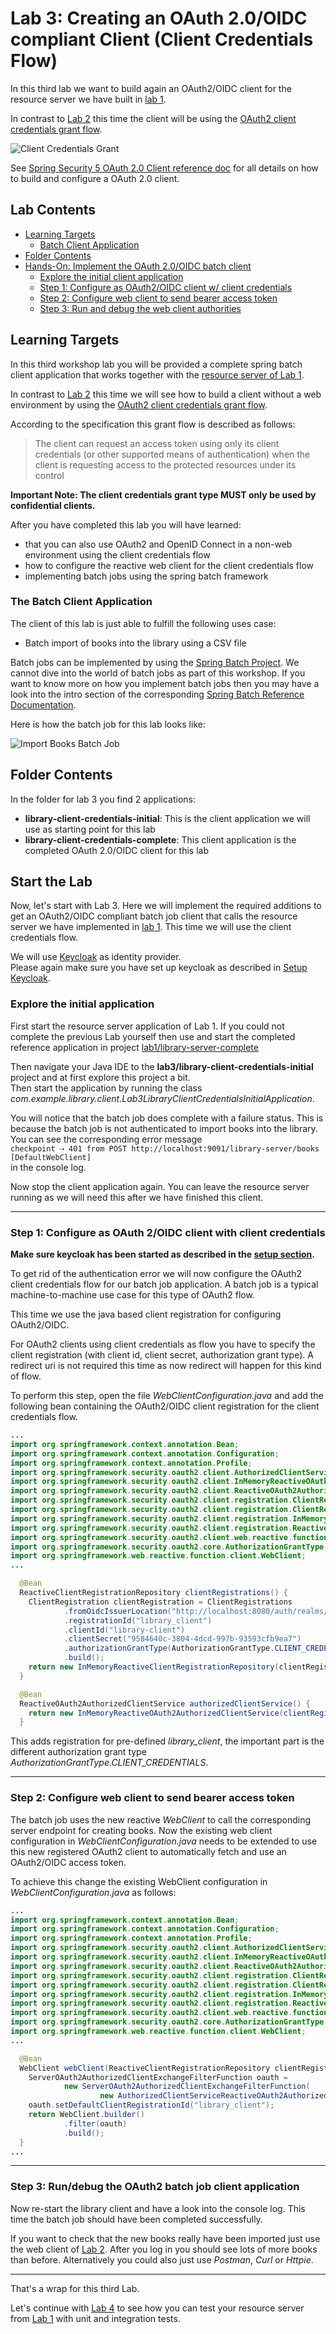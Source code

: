 # Lab 3: Creating an OAuth 2.0/OIDC compliant Client (Client Credentials Flow)

In this third lab we want to build again an OAuth2/OIDC client for the resource server 
we have built in [lab 1](../lab1).

In contrast to [Lab 2](../lab2) this time the client will be using
the [OAuth2 client credentials grant flow](https://tools.ietf.org/html/rfc6749#section-4.4).

![Client Credentials Grant](images/client_credentials.png)

See [Spring Security 5 OAuth 2.0 Client reference doc](https://docs.spring.io/spring-security/site/docs/current/reference/htmlsingle/#webclient) 
for all details on how to build and configure a OAuth 2.0 client. 

## Lab Contents

* [Learning Targets](#learning-targets)
  * [Batch Client Application](#the-batch-client-application)
* [Folder Contents](#folder-contents)
* [Hands-On: Implement the OAuth 2.0/OIDC batch client](#start-the-lab)
    * [Explore the initial client application](#explore-the-initial-application)
    * [Step 1: Configure as OAuth2/OIDC client w/ client credentials](#step-1-configure-as-oauth-2oidc-client-with-client-credentials)
    * [Step 2: Configure web client to send bearer access token](#step-2-configure-web-client-to-send-bearer-access-token)
    * [Step 3: Run and debug the web client authorities](#step-3-rundebug-the-oauth2-batch-job-client-application)

## Learning Targets

In this third workshop lab you will be provided a complete spring batch client application that works
together with the [resource server of Lab 1](../lab1/library-server-complete/README.md). 

In contrast to [Lab 2](../lab2/README.md) this time we will see how to build a client without a web environment 
by using the [OAuth2 client credentials grant flow](https://tools.ietf.org/html/rfc6749#section-4.4).

According to the specification this grant flow is described as follows:
<blockquote cite="https://tools.ietf.org/html/rfc6749#section-4.4">The client can request an access token using only its client credentials 
(or other supported means of authentication) when the client is requesting access to the protected resources 
under its control</blockquote>

__Important Note: The client credentials grant type MUST only be used by confidential clients.__

After you have completed this lab you will have learned:

* that you can also use OAuth2 and OpenID Connect in a non-web environment using the client credentials flow
* how to configure the reactive web client for the client credentials flow
* implementing batch jobs using the spring batch framework

### The Batch Client Application

The client of this lab is just able to fulfill the following uses case:

* Batch import of books into the library using a CSV file

Batch jobs can be implemented by using the [Spring Batch Project](https://spring.io/projects/spring-batch).
We cannot dive into the world of batch jobs as part of this workshop. If you want to know more on how
you implement batch jobs then you may have a look into the intro section of the 
corresponding [Spring Batch Reference Documentation](https://docs.spring.io/spring-batch/4.2.x/reference/html/spring-batch-intro.html#spring-batch-intro).

Here is how the batch job for this lab looks like:

![Import Books Batch Job](images/batch_job.png)

## Folder Contents

In the folder for lab 3 you find 2 applications:

* __library-client-credentials-initial__: This is the client application we will use as starting point for this lab
* __library-client-credentials-complete__: This client application is the completed OAuth 2.0/OIDC client for this lab 

## Start the Lab

Now, let's start with Lab 3. Here we will implement the required additions to get an 
OAuth2/OIDC compliant batch job client that calls the resource server we have implemented in [lab 1](../lab1).
This time we will use the client credentials flow.

We will use [Keycloak](https://keycloak.org) as identity provider.  
Please again make sure you have set up keycloak as described in [Setup Keycloak](../setup).

### Explore the initial application

First start the resource server application of Lab 1. If you could not complete the previous Lab yourself
then use and start the completed reference application 
in project [lab1/library-server-complete](../lab1/library-server-complete)

Then navigate your Java IDE to the __lab3/library-client-credentials-initial__ project and at first explore this project a bit.  
Then start the application by running the class _com.example.library.client.Lab3LibraryClientCredentialsInitialApplication_.

You will notice that the batch job does complete with a failure status.
This is because the batch job is not authenticated to import books into the library.
You can see the corresponding error message  
 `checkpoint ⇢ 401 from POST http://localhost:9091/library-server/books [DefaultWebClient]`  
 in the console log. 

Now stop the client application again. You can leave the resource server running as we will need this after we have 
finished this client.

<hr>

### Step 1: Configure as OAuth 2/OIDC client with client credentials
  
__Make sure keycloak has been started as described in the [setup section](../setup).__

To get rid of the authentication error we will now configure the OAuth2 client credentials flow for our 
batch job application. A batch job is a typical machine-to-machine use case for this type of OAuth2 flow. 

This time we use the java based client registration for configuring OAuth2/OIDC. 
  
For OAuth2 clients using client credentials as flow you have to specify the client registration (with client id, client secret, 
authorization grant type). A redirect uri is not required this time as now redirect will happen for this kind of flow.

To perform this step, open the file _WebClientConfiguration.java_ and add the following bean containing the OAuth2/OIDC
client registration for the client credentials flow.
 
```java
...
import org.springframework.context.annotation.Bean;
import org.springframework.context.annotation.Configuration;
import org.springframework.context.annotation.Profile;
import org.springframework.security.oauth2.client.AuthorizedClientServiceReactiveOAuth2AuthorizedClientManager;
import org.springframework.security.oauth2.client.InMemoryReactiveOAuth2AuthorizedClientService;
import org.springframework.security.oauth2.client.ReactiveOAuth2AuthorizedClientService;
import org.springframework.security.oauth2.client.registration.ClientRegistration;
import org.springframework.security.oauth2.client.registration.ClientRegistrations;
import org.springframework.security.oauth2.client.registration.InMemoryReactiveClientRegistrationRepository;
import org.springframework.security.oauth2.client.registration.ReactiveClientRegistrationRepository;
import org.springframework.security.oauth2.client.web.reactive.function.client.ServerOAuth2AuthorizedClientExchangeFilterFunction;
import org.springframework.security.oauth2.core.AuthorizationGrantType;
import org.springframework.web.reactive.function.client.WebClient;
...

  @Bean
  ReactiveClientRegistrationRepository clientRegistrations() {
    ClientRegistration clientRegistration = ClientRegistrations
            .fromOidcIssuerLocation("http://localhost:8080/auth/realms/workshop")
            .registrationId("library_client")
            .clientId("library-client")
            .clientSecret("9584640c-3804-4dcd-997b-93593cfb9ea7")
            .authorizationGrantType(AuthorizationGrantType.CLIENT_CREDENTIALS)
            .build();
    return new InMemoryReactiveClientRegistrationRepository(clientRegistration);
  }

  @Bean
  ReactiveOAuth2AuthorizedClientService authorizedClientService() {
    return new InMemoryReactiveOAuth2AuthorizedClientService(clientRegistrations());
  }
```

This adds registration for pre-defined _library_client_, the important part is the different 
authorization grant type _AuthorizationGrantType.CLIENT_CREDENTIALS_.

<hr>

### Step 2: Configure web client to send bearer access token

The batch job uses the new reactive _WebClient_ to call the corresponding server endpoint for creating books.
Now the existing web client configuration in _WebClientConfiguration.java_ needs to be extended to use this new
registered OAuth2 client to automatically fetch and use an OAuth2/OIDC access token.

To achieve this change the existing WebClient configuration in _WebClientConfiguration.java_ as follows:

```java
...
import org.springframework.context.annotation.Bean;
import org.springframework.context.annotation.Configuration;
import org.springframework.context.annotation.Profile;
import org.springframework.security.oauth2.client.AuthorizedClientServiceReactiveOAuth2AuthorizedClientManager;
import org.springframework.security.oauth2.client.InMemoryReactiveOAuth2AuthorizedClientService;
import org.springframework.security.oauth2.client.ReactiveOAuth2AuthorizedClientService;
import org.springframework.security.oauth2.client.registration.ClientRegistration;
import org.springframework.security.oauth2.client.registration.ClientRegistrations;
import org.springframework.security.oauth2.client.registration.InMemoryReactiveClientRegistrationRepository;
import org.springframework.security.oauth2.client.registration.ReactiveClientRegistrationRepository;
import org.springframework.security.oauth2.client.web.reactive.function.client.ServerOAuth2AuthorizedClientExchangeFilterFunction;
import org.springframework.security.oauth2.core.AuthorizationGrantType;
import org.springframework.web.reactive.function.client.WebClient;
...

  @Bean
  WebClient webClient(ReactiveClientRegistrationRepository clientRegistrations, ReactiveOAuth2AuthorizedClientService authorizedClientService) {
    ServerOAuth2AuthorizedClientExchangeFilterFunction oauth =
            new ServerOAuth2AuthorizedClientExchangeFilterFunction(
                    new AuthorizedClientServiceReactiveOAuth2AuthorizedClientManager(clientRegistrations, authorizedClientService));
    oauth.setDefaultClientRegistrationId("library_client");
    return WebClient.builder()
            .filter(oauth)
            .build();
  }
...
```

<hr>

### Step 3: Run/debug the OAuth2 batch job client application
  
Now re-start the library client and have a look into the console log.
This time the batch job should have been completed successfully.

If you want to check that the new books really have been imported just use the 
web client of [Lab 2](../lab2). After you log in you should see lots of more books than before.
Alternatively you could also just use _Postman_, _Curl_ or _Httpie_. 
 
<hr>

That's a wrap for this third Lab.

Let's continue with [Lab 4](../lab4) to see how you can test your resource server from [Lab 1](../lab1) with unit and integration tests.

